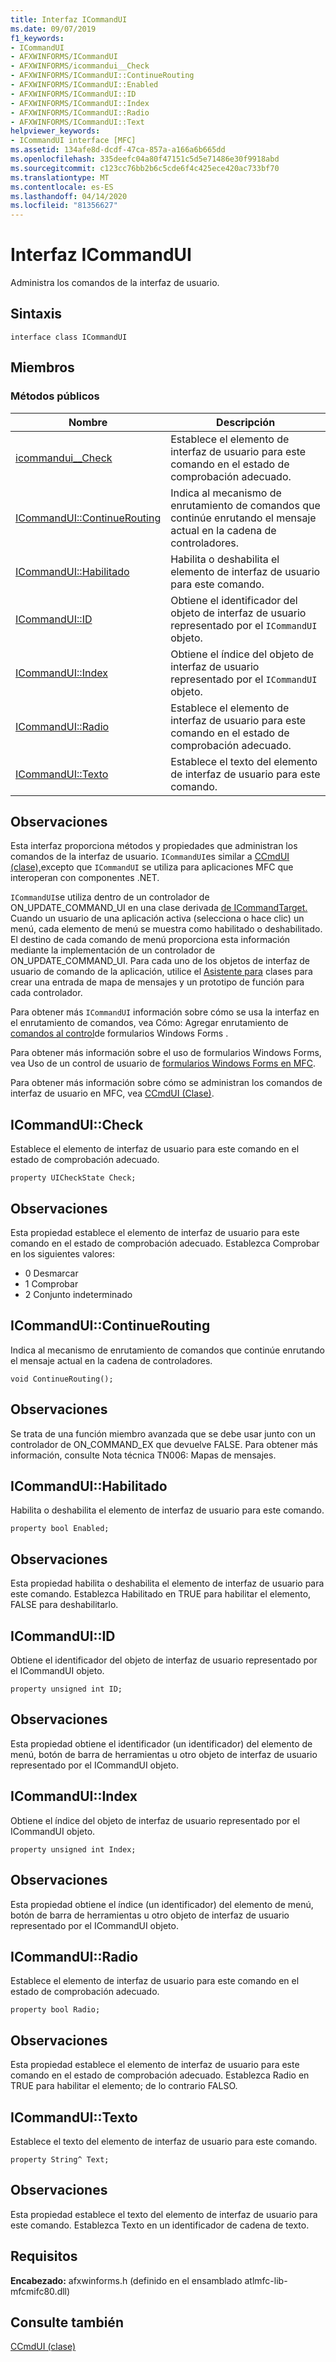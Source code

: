 ```yaml
---
title: Interfaz ICommandUI
ms.date: 09/07/2019
f1_keywords:
- ICommandUI
- AFXWINFORMS/ICommandUI
- AFXWINFORMS/icommandui__Check
- AFXWINFORMS/ICommandUI::ContinueRouting
- AFXWINFORMS/ICommandUI::Enabled
- AFXWINFORMS/ICommandUI::ID
- AFXWINFORMS/ICommandUI::Index
- AFXWINFORMS/ICommandUI::Radio
- AFXWINFORMS/ICommandUI::Text
helpviewer_keywords:
- ICommandUI interface [MFC]
ms.assetid: 134afe8d-dcdf-47ca-857a-a166a6b665dd
ms.openlocfilehash: 335deefc04a80f47151c5d5e71486e30f9918abd
ms.sourcegitcommit: c123cc76bb2b6c5cde6f4c425ece420ac733bf70
ms.translationtype: MT
ms.contentlocale: es-ES
ms.lasthandoff: 04/14/2020
ms.locfileid: "81356627"
---
```

# <a name="icommandui-interface"></a>Interfaz ICommandUI

Administra los comandos de la interfaz de usuario.

## <a name="syntax"></a>Sintaxis

```
interface class ICommandUI
```

## <a name="members"></a>Miembros

### <a name="public-methods"></a>Métodos públicos

|Nombre|Descripción|
|----------|-----------------|
|[icommandui__Check](#check)|Establece el elemento de interfaz de usuario para este comando en el estado de comprobación adecuado.|
|[ICommandUI::ContinueRouting](#continuerouting)|Indica al mecanismo de enrutamiento de comandos que continúe enrutando el mensaje actual en la cadena de controladores.|
|[ICommandUI::Habilitado](#enabled)|Habilita o deshabilita el elemento de interfaz de usuario para este comando.|
|[ICommandUI::ID](#id)|Obtiene el identificador del objeto de interfaz de usuario representado por el `ICommandUI` objeto.|
|[ICommandUI::Index](#index)|Obtiene el índice del objeto de interfaz de usuario representado por el `ICommandUI` objeto.|
|[ICommandUI::Radio](#radio)|Establece el elemento de interfaz de usuario para este comando en el estado de comprobación adecuado.|
|[ICommandUI::Texto](#text)|Establece el texto del elemento de interfaz de usuario para este comando.|

## <a name="remarks"></a>Observaciones

Esta interfaz proporciona métodos y propiedades que administran los comandos de la interfaz de usuario. `ICommandUI`es similar a [CCmdUI (clase),](../../mfc/reference/ccmdui-class.md)excepto que `ICommandUI` se utiliza para aplicaciones MFC que interoperan con componentes .NET.

`ICommandUI`se utiliza dentro de un controlador de ON_UPDATE_COMMAND_UI en una clase derivada [de ICommandTarget.](../../mfc/reference/icommandtarget-interface.md) Cuando un usuario de una aplicación activa (selecciona o hace clic) un menú, cada elemento de menú se muestra como habilitado o deshabilitado. El destino de cada comando de menú proporciona esta información mediante la implementación de un controlador de ON_UPDATE_COMMAND_UI. Para cada uno de los objetos de interfaz de usuario de comando de la aplicación, utilice el [Asistente para](mfc-class-wizard.md) clases para crear una entrada de mapa de mensajes y un prototipo de función para cada controlador.

Para obtener más `ICommandUI` información sobre cómo se usa la interfaz en el enrutamiento de comandos, vea Cómo: Agregar enrutamiento de [comandos al control](../../dotnet/how-to-add-command-routing-to-the-windows-forms-control.md)de formularios Windows Forms .

Para obtener más información sobre el uso de formularios Windows Forms, vea Uso de un control de usuario de [formularios Windows Forms en MFC](../../dotnet/using-a-windows-form-user-control-in-mfc.md).

Para obtener más información sobre cómo se administran los comandos de interfaz de usuario en MFC, vea [CCmdUI (Clase)](../../mfc/reference/ccmdui-class.md).

## <a name="icommanduicheck"></a><a name="check"></a>ICommandUI::Check

Establece el elemento de interfaz de usuario para este comando en el estado de comprobación adecuado.

```
property UICheckState Check;
```

## <a name="remarks"></a>Observaciones

Esta propiedad establece el elemento de interfaz de usuario para este comando en el estado de comprobación adecuado. Establezca Comprobar en los siguientes valores:

- 0 Desmarcar
- 1 Comprobar
- 2 Conjunto indeterminado

## <a name="icommanduicontinuerouting"></a><a name="continuerouting"></a>ICommandUI::ContinueRouting

Indica al mecanismo de enrutamiento de comandos que continúe enrutando el mensaje actual en la cadena de controladores.

```
void ContinueRouting();
```

## <a name="remarks"></a>Observaciones

Se trata de una función miembro avanzada que se debe usar junto con un controlador de ON_COMMAND_EX que devuelve FALSE. Para obtener más información, consulte Nota técnica TN006: Mapas de mensajes.

## <a name="icommanduienabled"></a><a name="enabled"></a>ICommandUI::Habilitado

Habilita o deshabilita el elemento de interfaz de usuario para este comando.

```
property bool Enabled;
```

## <a name="remarks"></a>Observaciones

Esta propiedad habilita o deshabilita el elemento de interfaz de usuario para este comando. Establezca Habilitado en TRUE para habilitar el elemento, FALSE para deshabilitarlo.

## <a name="icommanduiid"></a><a name="id"></a>ICommandUI::ID

Obtiene el identificador del objeto de interfaz de usuario representado por el ICommandUI objeto.

```
property unsigned int ID;
```

## <a name="remarks"></a>Observaciones

Esta propiedad obtiene el identificador (un identificador) del elemento de menú, botón de barra de herramientas u otro objeto de interfaz de usuario representado por el ICommandUI objeto.

## <a name="icommanduiindex"></a><a name="index"></a>ICommandUI::Index

Obtiene el índice del objeto de interfaz de usuario representado por el ICommandUI objeto.

```
property unsigned int Index;
```

## <a name="remarks"></a>Observaciones

Esta propiedad obtiene el índice (un identificador) del elemento de menú, botón de barra de herramientas u otro objeto de interfaz de usuario representado por el ICommandUI objeto.

## <a name="icommanduiradio"></a><a name="radio"></a>ICommandUI::Radio

Establece el elemento de interfaz de usuario para este comando en el estado de comprobación adecuado.

```
property bool Radio;
```

## <a name="remarks"></a>Observaciones

Esta propiedad establece el elemento de interfaz de usuario para este comando en el estado de comprobación adecuado. Establezca Radio en TRUE para habilitar el elemento; de lo contrario FALSO.

## <a name="icommanduitext"></a><a name="text"></a>ICommandUI::Texto

Establece el texto del elemento de interfaz de usuario para este comando.

```
property String^ Text;
```

## <a name="remarks"></a>Observaciones

Esta propiedad establece el texto del elemento de interfaz de usuario para este comando. Establezca Texto en un identificador de cadena de texto.

## <a name="requirements"></a>Requisitos

**Encabezado:** afxwinforms.h (definido en el ensamblado atlmfc-lib-mfcmifc80.dll)

## <a name="see-also"></a>Consulte también

[CCmdUI (clase)](../../mfc/reference/ccmdui-class.md)
